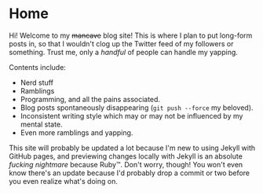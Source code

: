# Home
Hi! Welcome to my ~~mancave~~ blog site! This is where I plan to put long-form posts in, so that I wouldn't clog up the Twitter feed of my followers or something. Trust me, only a *handful* of people can handle my yapping.

Contents include:
- Nerd stuff
- Ramblings
- Programming, and all the pains associated.
- Blog posts spontaneously disappearing (`git push --force` my beloved).
- Inconsistent writing style which may or may not be influenced by my mental state.
- Even more ramblings and yapping.

This site will probably be updated a lot because I'm new to using Jekyll with GitHub pages, and previewing changes locally with Jekyll is an absolute *fucking nightmare* because Ruby:tm:. Don't worry, though! You won't even know there's an update because I'd probably drop a commit or two before you even realize what's doing on.
